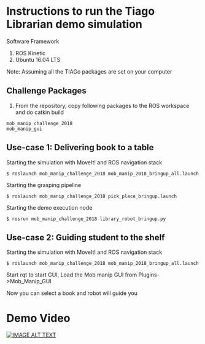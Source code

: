 # Instructions to run the Tiago Librarian demo simulation

Software Framework

1) ROS Kinetic
2) Ubuntu 16.04 LTS




Note: Assuming all the TIAGo packages are set on your computer

## Challenge Packages 

1) From the repository, copy following packages to the ROS workspace and do catkin build

```
mob_manip_challenge_2018  
mob_manip_gui
```


## Use-case 1: Delivering book to a table

Starting the simulation with MoveIt! and ROS navigation stack
```
$ roslaunch mob_manip_challenge_2018 mob_manip_2018_bringup_all.launch
```

Starting the grasping pipeline
```
$ roslaunch mob_manip_challenge_2018 pick_place_bringup.launch
```

Starting the demo execution node
```
$ rosrun mob_manip_challenge_2018 library_robot_bringup.py
```

## Use-case 2: Guiding student to the shelf

Starting the simulation with MoveIt! and ROS navigation stack
```
$ roslaunch mob_manip_challenge_2018 mob_manip_2018_bringup_all.launch
```
Start rqt to start GUI, Load the Mob manip GUI from Plugins->Mob_Manip_GUI


Now you can select a book and robot will guide you


# Demo Video

[![IMAGE ALT TEXT](https://github.com/qboticslabs/mobilemanipulationchallenge2018/blob/master/tiago.png)](https://youtu.be/P9L4VQgN19E "Mobile Manipulation Challenge 2018 Concept by Qbotics")





